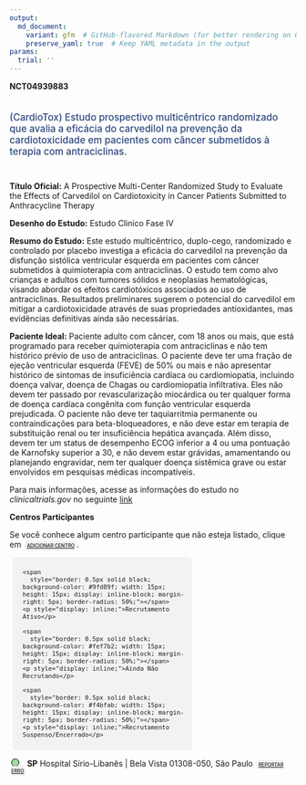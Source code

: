 ```yaml
---
output: 
  md_document:
    variant: gfm  # GitHub-flavored Markdown (for better rendering on GitHub)
    preserve_yaml: true  # Keep YAML metadata in the output
params:
  trial: ''
---
```


<script async src="https://scripts.simpleanalyticscdn.com/latest.js"></script>

**NCT04939883**

<div style="padding: 5px 5px 5px 0px; font-size: 1.20em; font-weight: 500; color: #2E4A7F; text-align: left; margin-bottom: 20px">

(CardioTox) Estudo prospectivo multicêntrico randomizado que avalia a
eficácia do carvedilol na prevenção da cardiotoxicidade em pacientes com
câncer submetidos à terapia com antraciclinas.

</div>

**Título Oficial:** A Prospective Multi-Center Randomized Study to
Evaluate the Effects of Carvedilol on Cardiotoxicity in Cancer Patients
Submitted to Anthracycline Therapy

**Desenho do Estudo:** Estudo Clinico Fase IV

**Resumo do Estudo:** Este estudo multicêntrico, duplo-cego, randomizado
e controlado por placebo investiga a eficácia do carvedilol na prevenção
da disfunção sistólica ventricular esquerda em pacientes com câncer
submetidos à quimioterapia com antraciclinas. O estudo tem como alvo
crianças e adultos com tumores sólidos e neoplasias hematológicas,
visando abordar os efeitos cardiotóxicos associados ao uso de
antraciclinas. Resultados preliminares sugerem o potencial do carvedilol
em mitigar a cardiotoxicidade através de suas propriedades
antioxidantes, mas evidências definitivas ainda são necessárias.

**Paciente Ideal:** Paciente adulto com câncer, com 18 anos ou mais, que
está programado para receber quimioterapia com antraciclinas e não tem
histórico prévio de uso de antraciclinas. O paciente deve ter uma fração
de ejeção ventricular esquerda (FEVE) de 50% ou mais e não apresentar
histórico de sintomas de insuficiência cardíaca ou cardiomiopatia,
incluindo doença valvar, doença de Chagas ou cardiomiopatia
infiltrativa. Eles não devem ter passado por revascularização miocárdica
ou ter qualquer forma de doença cardíaca congênita com função
ventricular esquerda prejudicada. O paciente não deve ter taquiarritmia
permanente ou contraindicações para beta-bloqueadores, e não deve estar
em terapia de substituição renal ou ter insuficiência hepática avançada.
Além disso, devem ter um status de desempenho ECOG inferior a 4 ou uma
pontuação de Karnofsky superior a 30, e não devem estar grávidas,
amamentando ou planejando engravidar, nem ter qualquer doença sistêmica
grave ou estar envolvidos em pesquisas médicas incompatíveis.

Para mais informações, acesse as informações do estudo no
*clinicaltrials.gov* no seguinte
[link](https://clinicaltrials.gov/ct2/show/NCT04939883)

**Centros Participantes**

Se você conhece algum centro participante que não esteja listado, clique
em
<span style="color: #2E4A7F; margin-left: 2px; padding: 4px; background-color: #f3f2f1; border-radius: 8px; font-weight: 500; font-size: 0.6em"><a
href="https://cancertrialsbr.shinyapps.io/formsapp?study_nct_id=NCT04939883&amp;location_id=N%2FA&amp;location_full_name=N%2FA&amp;form_type=Adicionar%20Centro"
target="_blank">ADICIONAR CENTRO</a></span>.

<div style="margin-bottom: 8px; margin-left: 5px; padding: 8px; max-width: 300px; background-color: #f3f2f1; border-radius: 8px; font-size: 0.9em">

<div style="margin-left: 10px;">

    <span 
      style="border: 0.5px solid black; background-color: #9fd89f; width: 15px; height: 15px; display: inline-block; margin-right: 5px; border-radius: 50%;"></span>
    <p style="display: inline;">Recrutamento Ativo</p>

</div>

<div style="margin-left: 10px;">

    <span 
      style="border: 0.5px solid black; background-color: #fef7b2; width: 15px; height: 15px; display: inline-block; margin-right: 5px; border-radius: 50%;"></span>
    <p style="display: inline;">Ainda Não Recrutando</p>

</div>

<div style="margin-left: 10px;">

    <span 
      style="border: 0.5px solid black; background-color: #f4bfab; width: 15px; height: 15px; display: inline-block; margin-right: 5px; border-radius: 50%;"></span>
    <p style="display: inline;">Recrutamento Suspenso/Encerrado</p>

</div>

</div>

<div style="margin: 3px;">

<span style="border: 0.5px solid black; display: inline-block; width: 12px; height: 12px; border-radius: 50%; margin-right: 10px; padding-bottom: 0px; background-color: #9fd89f;"></span>
<b>SP</b> Hospital Sírio-Libanês \| Bela Vista 01308-050, São Paulo
<span style="color: #2E4A7F; margin-left: 2px; padding: 4px; background-color: #f3f2f1; border-radius: 8px; font-weight: 500; font-size: 0.6em"><a
href="https://cancertrialsbr.shinyapps.io/formsapp?study_nct_id=NCT04939883&amp;location_id=HOSPITALSIRIOLIBANESSAOPAULOSAOPAULO01308050BRAZIL&amp;location_full_name=Hospital%20S%C3%ADrio-Liban%C3%AAs%20%7C%20Bela%20Vista%2C%2001308-050%2C%20S%C3%A3o%20Paulo&amp;form_type=Reportar%20Erro"
target="_blank">REPORTAR ERRO</a></span>

</div>
